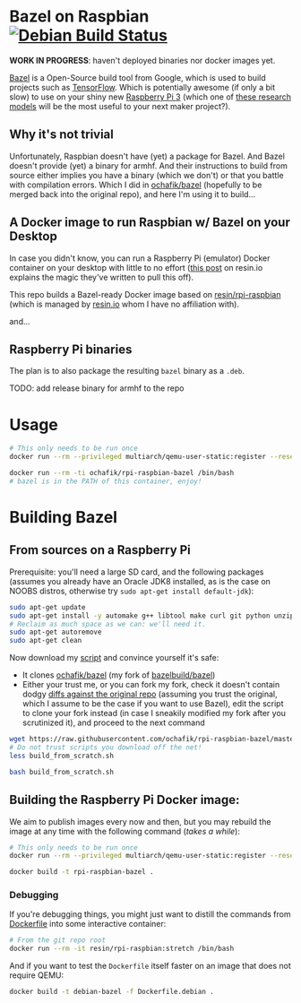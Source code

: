 # Bazel on Raspbian [![Debian Build Status](https://travis-ci.org/ochafik/rpi-raspbian-bazel.svg?branch=master)](https://travis-ci.org/ochafik/rpi-raspbian-bazel)

**WORK IN PROGRESS**: haven't deployed binaries nor docker images yet.

[Bazel](https://bazel.build/) is a Open-Source build tool from Google, which is used to build projects
such as [TensorFlow](https://www.tensorflow.org/). Which is potentially awesome
(if only a bit slow) to use on your shiny new
[Raspberry Pi 3](https://www.raspberrypi.org/) (which one of
[these research models](https://github.com/tensorflow/models/tree/master/research)
 will be the most useful to your next maker project?).

## Why it's not trivial

Unfortunately, Raspbian doesn't have (yet) a package for Bazel. And Bazel
doesn't provide (yet) a binary for armhf. And their instructions to build from
source either implies you have a binary (which we don't) or that you battle with
compilation errors. Which I did in
[ochafik/bazel](https://github.com/ochafik/bazel/tree/from-scratch) (hopefully
to be merged back into the original repo), and here I'm using it to build...

## A Docker image to run Raspbian w/ Bazel on your Desktop

In case you didn't know, you can run a Raspberry Pi (emulator) Docker container 
on your desktop with little to no effort ([this post](https://resin.io/blog/building-arm-containers-on-any-x86-machine-even-dockerhub/) on resin.io
explains the magic they've written to pull this off).

This repo builds a Bazel-ready Docker image based on
[resin/rpi-raspbian](https://hub.docker.com/r/resin/rpi-raspbian/)
(which is managed by [resin.io](https://resin.io) whom I have no
affiliation with).

and...

## Raspberry Pi binaries

The plan is to also package the resulting `bazel` binary as a `.deb`.

TODO: add release binary for armhf to the repo

# Usage

```bash
# This only needs to be run once
docker run --rm --privileged multiarch/qemu-user-static:register --reset

docker run --rm -ti ochafik/rpi-raspbian-bazel /bin/bash
# bazel is in the PATH of this container, enjoy!
```

# Building Bazel

## From sources on a Raspberry Pi

Prerequisite: you'll need a large SD card, and the following packages (assumes
you already have an Oracle JDK8 installed, as is the case on NOOBS distros,
otherwise try `sudo apt-get install default-jdk`):

```bash
sudo apt-get update
sudo apt-get install -y automake g++ libtool make curl git python unzip wget zip
# Reclaim as much space as we can: we'll need it.
sudo apt-get autoremove
sudo apt-get clean
```

Now download my [script](./build_from_scratch.sh) and convince yourself it's safe:
- It clones [ochafik/bazel](https://github.com/ochafik/bazel)
  (my fork of [bazelbuild/bazel](https://github.com/bazelbuild/bazel))
- Either your trust me, or you can fork my fork, check it doesn't contain dodgy
  [diffs against the original repo](https://github.com/bazelbuild/bazel/compare/master...ochafik:from-scratch)
  (assuming you trust the original, which I assume to be the case if you want to
  use Bazel), edit the script to clone your fork instead (in case I sneakily
  modified my fork after you scrutinized it), and proceed to the next command

```bash
wget https://raw.githubusercontent.com/ochafik/rpi-raspbian-bazel/master/build_from_scratch.sh
# Do not trust scripts you download off the net!
less build_from_scratch.sh

bash build_from_scratch.sh
```

## Building the Raspberry Pi Docker image:

We aim to publish images every now and then, but you may rebuild the image at 
any time with the following command (*takes a while*):

```bash
# This only needs to be run once
docker run --rm --privileged multiarch/qemu-user-static:register --reset

docker build -t rpi-raspbian-bazel .
```

### Debugging

If you're debugging things, you might just want to distill the commands from 
[Dockerfile](./Dockerfile) into some interactive container:

```bash
# From the git repo root
docker run --rm -it resin/rpi-raspbian:stretch /bin/bash
```

And if you want to test the `Dockerfile` itself faster on an image that does
not require QEMU:

```bash
docker build -t debian-bazel -f Dockerfile.debian .
```
